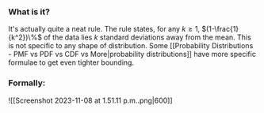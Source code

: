 ### What is it?
It's actually quite a neat rule. The rule states, for any $k \geq 1$, $(1-\frac{1}{k^2})\%$ of the data lies $k$ standard deviations away from the mean. This is not specific to any shape of distribution. Some [[Probability Distributions - PMF vs PDF vs CDF vs More|probability distributions]] have more specific formulae to get even tighter bounding. 

### Formally:
![[Screenshot 2023-11-08 at 1.51.11 p.m..png|600]]





